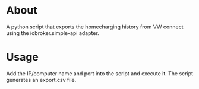 # About
A python script that exports the homecharging history from VW connect using the iobroker.simple-api adapter.

# Usage
Add the IP/computer name and port into the script and execute it. The script generates an export.csv file.

